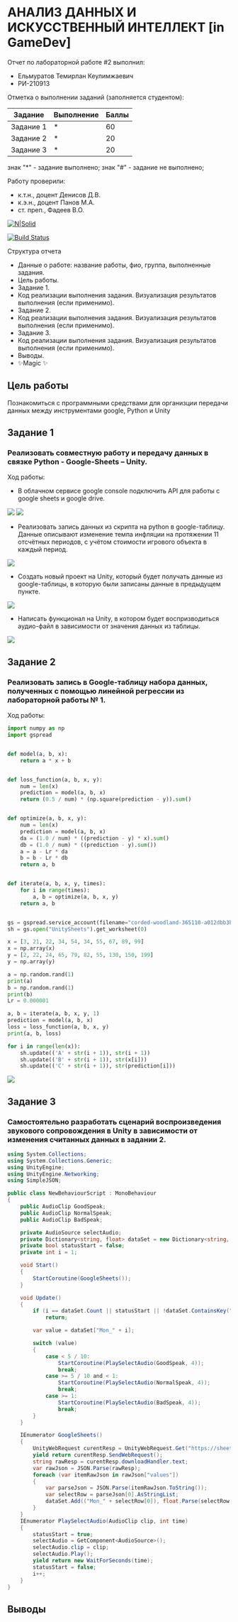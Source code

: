 # АНАЛИЗ ДАННЫХ И ИСКУССТВЕННЫЙ ИНТЕЛЛЕКТ [in GameDev]
Отчет по лабораторной работе #2 выполнил:
- Ельмуратов Темирлан Кеулимжаевич
- РИ-210913

Отметка о выполнении заданий (заполняется студентом):

| Задание | Выполнение | Баллы |
| ------ | ------ | ------ |
| Задание 1 | * | 60 |
| Задание 2 | * | 20 |
| Задание 3 | * | 20 |

знак "*" - задание выполнено; знак "#" - задание не выполнено;

Работу проверили:
- к.т.н., доцент Денисов Д.В.
- к.э.н., доцент Панов М.А.
- ст. преп., Фадеев В.О.

[![N|Solid](https://cldup.com/dTxpPi9lDf.thumb.png)](https://nodesource.com/products/nsolid)

[![Build Status](https://travis-ci.org/joemccann/dillinger.svg?branch=master)](https://travis-ci.org/joemccann/dillinger)

Структура отчета

- Данные о работе: название работы, фио, группа, выполненные задания.
- Цель работы.
- Задание 1.
- Код реализации выполнения задания. Визуализация результатов выполнения (если применимо).
- Задание 2.
- Код реализации выполнения задания. Визуализация результатов выполнения (если применимо).
- Задание 3.
- Код реализации выполнения задания. Визуализация результатов выполнения (если применимо).
- Выводы.
- ✨Magic ✨

## Цель работы
Познакомиться с программными средствами для организции передачи данных между инструментами google, Python и Unity


## Задание 1
### Реализовать совместную работу и передачу данных в связке Python - Google-Sheets – Unity.
Ход работы:

- В облачном сервисе google console подключить API для работы с google sheets и google drive.

![](https://github.com/Elm-TK/DA-in-GameDev-lab2/blob/main/1.png)
![](https://github.com/Elm-TK/DA-in-GameDev-lab2/blob/main/2.png)


- Реализовать запись данных из скрипта на python в google-таблицу. Данные описывают изменение темпа инфляции на протяжении 11 отсчётных периодов, с учётом стоимости игрового объекта в каждый период.

![](https://github.com/Elm-TK/DA-in-GameDev-lab2/blob/main/3.png)


- Создать новый проект на Unity, который будет получать данные из google-таблицы, в которую были записаны данные в предыдущем пункте.

![](https://github.com/Elm-TK/DA-in-GameDev-lab2/blob/main/4.png)


- Написать функционал на Unity, в котором будет воспризводиться аудио-файл в зависимости от значения данных из таблицы.

![](https://github.com/Elm-TK/DA-in-GameDev-lab2/blob/main/51.png)

## Задание 2
### Реализовать запись в Google-таблицу набора данных, полученных с помощью линейной регрессии из лабораторной работы № 1. 
Ход работы:
```python
import numpy as np
import gspread


def model(a, b, x):
    return a * x + b


def loss_function(a, b, x, y):
    num = len(x)
    prediction = model(a, b, x)
    return (0.5 / num) * (np.square(prediction - y)).sum()


def optimize(a, b, x, y):
    num = len(x)
    prediction = model(a, b, x)
    da = (1.0 / num) * ((prediction - y) * x).sum()
    db = (1.0 / num) * ((prediction - y).sum())
    a = a - Lr * da
    b = b - Lr * db
    return a, b


def iterate(a, b, x, y, times):
    for i in range(times):
        a, b = optimize(a, b, x, y)
    return a, b


gs = gspread.service_account(filename="corded-woodland-365110-a012dbb3b20c.json")
sh = gs.open("UnitySheets").get_worksheet(0)

x = [3, 21, 22, 34, 54, 34, 55, 67, 89, 99]
x = np.array(x)
y = [2, 22, 24, 65, 79, 82, 55, 130, 150, 199]
y = np.array(y)

a = np.random.rand(1)
print(a)
b = np.random.rand(1)
print(b)
Lr = 0.000001

a, b = iterate(a, b, x, y, 1)
prediction = model(a, b, x)
loss = loss_function(a, b, x, y)
print(a, b, loss)

for i in range(len(x)):
    sh.update(('A' + str(i + 1)), str(i + 1))
    sh.update(('B' + str(i + 1)), str(x[i]))
    sh.update(('C' + str(i + 1)), str(prediction[i]))

```
![](https://github.com/Elm-TK/DA-in-GameDev-lab2/blob/main/6.png)




## Задание 3
### Самостоятельно разработать сценарий воспроизведения звукового сопровождения в Unity в зависимости от изменения считанных данных в задании 2.
```cs
using System.Collections;
using System.Collections.Generic;
using UnityEngine;
using UnityEngine.Networking;
using SimpleJSON;

public class NewBehaviourScript : MonoBehaviour
{
    public AudioClip GoodSpeak;
    public AudioClip NormalSpeak;
    public AudioClip BadSpeak;

    private AudioSource selectAudio;
    private Dictionary<string, float> dataSet = new Dictionary<string, float>();
    private bool statusStart = false;
    private int i = 1;

    void Start()
    {
        StartCoroutine(GoogleSheets());
    }

    void Update()
    {
        if (i == dataSet.Count || statusStart || !dataSet.ContainsKey("Mon_1"))
            return;

        var value = dataSet["Mon_" + i];

        switch (value)
        {
            case < 5 / 10:
                StartCoroutine(PlaySelectAudio(GoodSpeak, 4));
                break;
            case >= 5 / 10 and < 1:
                StartCoroutine(PlaySelectAudio(NormalSpeak, 4));
                break;
            case >= 1:
                StartCoroutine(PlaySelectAudio(BadSpeak, 4));
                break;
        }
    }

    IEnumerator GoogleSheets()
    {
        UnityWebRequest curentResp = UnityWebRequest.Get("https://sheets.googleapis.com/v4/spreadsheets/1UdLCXKWZux0VFoIQcaGnCTQhuCp-R5EmmQ-MVb-fOzw/values/Лист1?key=AIzaSyBnBxL15m9oVvkoYXEMVaubzTXE1VecAYU");
        yield return curentResp.SendWebRequest();
        string rawResp = curentResp.downloadHandler.text;
        var rawJson = JSON.Parse(rawResp);
        foreach (var itemRawJson in rawJson["values"])
        {
            var parseJson = JSON.Parse(itemRawJson.ToString());
            var selectRow = parseJson[0].AsStringList;
            dataSet.Add(("Mon_" + selectRow[0]), float.Parse(selectRow[2]));
        }
    }
    IEnumerator PlaySelectAudio(AudioClip clip, int time)
    {
        statusStart = true;
        selectAudio = GetComponent<AudioSource>();
        selectAudio.clip = clip;
        selectAudio.Play();
        yield return new WaitForSeconds(time);
        statusStart = false;
        i++;
    }
}

```

## Выводы


